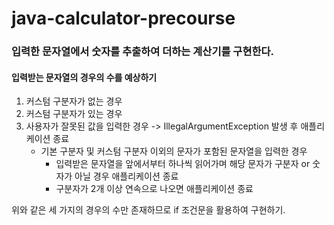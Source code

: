 # java-calculator-precourse

### 입력한 문자열에서 숫자를 추출하여 더하는 계산기를 구현한다.
#### 입력받는 문자열의 경우의 수를 예상하기
1. 커스텀 구분자가 없는 경우
2. 커스텀 구분자가 있는 경우
3. 사용자가 잘못된 값을 입력한 경우 -> IllegalArgumentException 발생 후 애플리케이션 종료
   - 기본 구분자 및 커스텀 구분자 이외의 문자가 포함된 문자열을 입력한 경우
     - 입력받은 문자열을 앞에서부터 하나씩 읽어가며 해당 문자가 구분자 or 숫자가 아닐 경우 애플리케이션 종료
     - 구분자가 2개 이상 연속으로 나오면 애플리케이션 종료

위와 같은 세 가지의 경우의 수만 존재하므로 if 조건문을 활용하여 구현하기.
